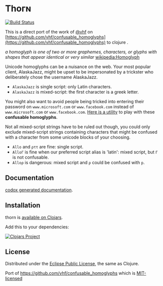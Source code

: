 # Τһогɴ

[![Build Status](https://travis-ci.org/mpenet/thorn.svg?branch=master)](https://travis-ci.org/mpenet/thorn)

This is a direct port of the work of [@vhf](https://github.com/vhf) on
[https://github.com/vhf/confusable_homoglyphs](https://github.com/vhf/confusable_homoglyphs)
to clojure .

*a homoglyph is one of two or more graphemes, characters, or glyphs with
shapes that appear identical or very similar*
[wikipedia:Homoglyph](https://en.wikipedia.org/wiki/Homoglyph)

Unicode homoglyphs can be a nuisance on the web. Your most popular
client, AlaskaJazz, might be upset to be impersonated by a trickster
who deliberately chose the username ΑlaskaJazz.

- `AlaskaJazz` is single script: only Latin characters.
- `ΑlaskaJazz` is mixed-script: the first character is a greek letter.

You might also want to avoid people being tricked into entering their
password on `www.micros﻿оft.com` or `www.faϲebook.com` instead of
`www.microsoft.com` or `www.facebook.com`. [Here is a
utility](http://unicode.org/cldr/utility/confusables.jsp) to play with
these **confusable homoglyphs**.

Not all mixed-script strings have to be ruled out though, you could
only exclude mixed-script strings containing characters that might be
confused with a character from some unicode blocks of your choosing.

-  `Allo` and `ρττ` are fine: single script.
-  `AlloΓ` is fine when our preferred script alias is 'latin': mixed script, but `Γ` is not confusable.
-  `Alloρ` is dangerous: mixed script and `ρ` could be confused with
   `p`.

## Documentation

[codox generated documentation](https://mpenet.github.io/thorn/qbits.thorn.html).

## Installation

thorn is [available on Clojars](https://clojars.org/cc.qbits/thorn).

Add this to your dependencies:

[![Clojars Project](https://img.shields.io/clojars/v/cc.qbits/thorn.svg)](https://clojars.org/cc.qbits/thorn)


## License

Distributed under the
[Eclipse Public License](http://www.eclipse.org/legal/epl-v10.html),
the same as Clojure.

Port of https://github.com/vhf/confusable_homoglyphs which is
[MIT-licensed](https://github.com/vhf/confusable_homoglyphs/blob/master/LICENSE)
